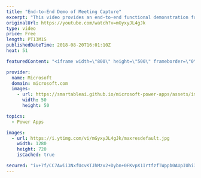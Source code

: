 ```yaml
---
title: "End-to-End Demo of Meeting Capture"
excerpt: "This video provides an end-to-end functional demonstration for the Meeting Capture PowerApp sample template.   Learn more: https://powerapps.microsoft.com/en-us/blog/capture-meetings-notes-like-a-pro/"
originalUrl: https://youtube.com/watch?v=mGyxyJL4gJk
type: video
price: Free
length: PT13M1S
publishedDateTime: 2018-08-20T16:01:10Z
heat: 51

featuredContent: "<iframe width=\"800\" height=\"500\" frameborder=\"0\" src=\"https://www.youtube.com/embed/mGyxyJL4gJk\" allow=\"accelerometer; autoplay; encrypted-media; gyroscope; picture-in-picture\" allowfullscreen></iframe>"

provider:
  name: Microsoft
  domain: microsoft.com
  images:
    - url: https://smartableai.github.io/microsoft-power-apps/assets/images/organizations/microsoft.com-50x50.jpg
      width: 50
      height: 50

topics:
  - Power Apps

images:
  - url: https://i.ytimg.com/vi/mGyxyJL4gJk/maxresdefault.jpg
    width: 1280
    height: 720
    isCached: true

secured: "iv+7f/CC7Awii3NxfUcvKTJhMzx2+Dybn+0FKvpX1IrtfzfTWppb0AUpIUhi3AebsmiCsbE2ZnGLpCAoGj9HjfbkXWL4phltps9J/CrLOFFJDxHA9XcxatNre/ydvGhhbGP4CILv6EY++5wZPoTs86nnsX/BplxUZKFfHK9KIAUHhi8a1HmZJ38bE7cDbcp7ex7aV5s3sZtEe4HWamcsNRn4xbe+pJlP9iVDEVSro6NfJiyo6jv9T9/JAijAfdrgOgMBTGoY3YV3dQwJ9mwTX5HodqYc8l5fQh3ko03B1e5Kc8n+h8x8k6foWf4Gh1yOpc4iviFoLf8FKYmbrmzZ2aPJJ5PNmr+4URYlzeFpSQF/MuE3k/IBo5L6gPZyDItQ0R/OKOGaU44P4tYI0oW944K7H1+DuzR39GO5rrCKwhE=;hiwPrBaYeHItSs2Iy0+LrQ=="
---
```


